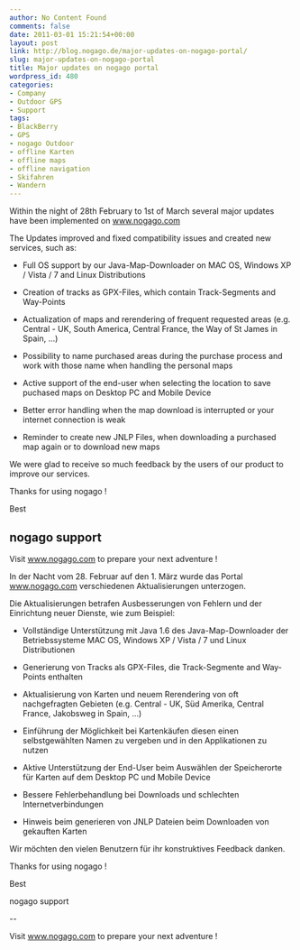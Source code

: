 ```yaml
---
author: No Content Found
comments: false
date: 2011-03-01 15:21:54+00:00
layout: post
link: http://blog.nogago.de/major-updates-on-nogago-portal/
slug: major-updates-on-nogago-portal
title: Major updates on nogago portal
wordpress_id: 480
categories:
- Company
- Outdoor GPS
- Support
tags:
- BlackBerry
- GPS
- nogago Outdoor
- offline Karten
- offline maps
- offline navigation
- Skifahren
- Wandern
---
```


Within the night of 28th February to 1st of March several major updates have been implemented on www.nogago.com

The Updates improved and fixed compatibility issues and created new services, such as:



	
  * Full OS support by our Java-Map-Downloader on MAC OS, Windows XP / Vista / 7 and Linux Distributions

	
  * Creation of tracks as GPX-Files, which contain Track-Segments and Way-Points

	
  * Actualization of maps and rerendering of frequent requested areas (e.g. Central - UK, South America, Central France, the Way of St James in Spain, ...)

	
  * Possibility to name purchased areas during the purchase process and work with those name when handling the personal maps

	
  * Active support of the end-user when selecting the location to save puchased maps on Desktop PC and Mobile Device

	
  * Better error handling when the map download is interrupted or your internet connection is weak

	
  * Reminder to create new JNLP Files, when downloading a purchased map again or to download new maps


We were glad to receive so much feedback by the users of our product to improve our services.

Thanks for using nogago !

Best

nogago support
--
Visit www.nogago.com to prepare your next adventure !




In der Nacht vom 28. Februar auf den 1. März wurde das Portal www.nogago.com verschiedenen Aktualisierungen unterzogen.




Die Aktualisierungen betrafen Ausbesserungen von Fehlern und der Einrichtung neuer Dienste, wie zum Beispiel:






  * Vollständige Unterstützung mit Java 1.6 des Java-Map-Downloader der Betriebssysteme MAC OS, Windows XP / Vista / 7 und Linux Distributionen


  * Generierung von Tracks als GPX-Files, die Track-Segmente and Way-Points enthalten


  * Aktualisierung von Karten und neuem Rerendering von oft nachgefragten Gebieten (e.g. Central - UK, Süd Amerika, Central France, Jakobsweg in Spain, ...)


  * Einführung der Möglichkeit bei Kartenkäufen diesen einen selbstgewählten Namen zu vergeben und in den Applikationen zu nutzen


  * Aktive Unterstützung der End-User beim Auswählen der Speicherorte für Karten auf dem Desktop PC und Mobile Device


  * Bessere Fehlerbehandlung bei Downloads und schlechten Internetverbindungen


  * Hinweis beim generieren von JNLP Dateien beim Downloaden von gekauften Karten




Wir möchten den vielen Benutzern für ihr konstruktives Feedback danken.




Thanks for using nogago !




Best




nogago support




--




Visit www.nogago.com to prepare your next adventure !









